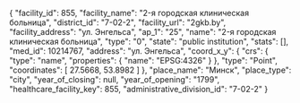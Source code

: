 {
    "facility_id": 855,
    "facility_name": "2-я городская клиническая больница",
    "district_id": "7-02-2",
    "facility_url": "2gkb.by",
    "facility_address": "ул. Энгельса",
    "ap_1": "25",
    "name": "2-я городская клиническая больница",
    "type": "0",
    "state": "public institution",
    "stats": [],
    "med_id": 10214767,
    "address": "ул. Энгельса",
    "coord_x_y": {
        "crs": {
            "type": "name",
            "properties": {
                "name": "EPSG:4326"
            }
        },
        "type": "Point",
        "coordinates": [
            27.5668,
            53.8982
        ]
    },
    "place_name": "Минск",
    "place_type": "city",
    "year_of_closing": null,
    "year_of_opening": "1799",
    "healthcare_facility_key": 855,
    "administrative_division_id": "7-02-2"
}